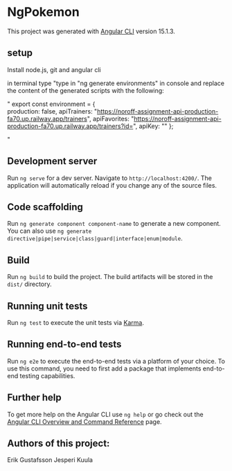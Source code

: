 # NgPokemon

This project was generated with [Angular CLI](https://github.com/angular/angular-cli) version 15.1.3.

## setup
Install node.js, git and angular cli

in terminal type "type in "ng generate environments" in console and replace the content of the generated scripts with the following: 

"
export const environment = {    
    production: false,
    apiTrainers: "https://noroff-assignment-api-production-fa70.up.railway.app/trainers",
    apiFavorites: "https://noroff-assignment-api-production-fa70.up.railway.app/trainers?id=",
    apiKey: ""
};

"

## Development server

Run `ng serve` for a dev server. Navigate to `http://localhost:4200/`. The application will automatically reload if you change any of the source files.

## Code scaffolding

Run `ng generate component component-name` to generate a new component. You can also use `ng generate directive|pipe|service|class|guard|interface|enum|module`.

## Build

Run `ng build` to build the project. The build artifacts will be stored in the `dist/` directory.

## Running unit tests

Run `ng test` to execute the unit tests via [Karma](https://karma-runner.github.io).

## Running end-to-end tests

Run `ng e2e` to execute the end-to-end tests via a platform of your choice. To use this command, you need to first add a package that implements end-to-end testing capabilities.

## Further help

To get more help on the Angular CLI use `ng help` or go check out the [Angular CLI Overview and Command Reference](https://angular.io/cli) page.

## Authors of this project:
Erik Gustafsson
Jesperi Kuula

